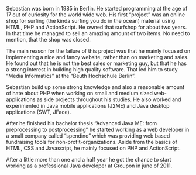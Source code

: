 Sebastian was born in 1985 in Berlin. He started programming at the age of 17 out of curiosity for the world wide web.
His first “project” was an online shop for surfing (the kinda surfing you do in the ocean) material using HTML, PHP and
ActionScript. He owned that surfshop for about two years. In that time he managed to sell an amazing amount of two
items. No need to mention, that the shop was closed.

The main reason for the failure of this project was that he mainly focused on implementing a nice and fancy website, 
rather than on marketing and sales. He found out that he is not the best sales or marketing guy, but that he has a 
strong interest in building high quality software. That led him to study “Media Informatics” at the 
“Beuth Hochschule Berlin”.

Sebastian build up some strong knowledge and also a reasonable amount of hate about PHP when working on small and medium
sized web-applications as side projects throughout his studies. He also worked and experimented in Java mobile 
applications (J2ME) and Java desktop applications (SWT, JFace).

After he finished his bachelor thesis “Advanced Java ME: from preprocessing to postprocessing” he started working as a 
web developer in a small company called “spendino” which was providing web based fundraising tools for 
non-profit-organizations. Aside from the basics of HTML, CSS and Javascript, he mainly focused on PHP and ActionScript.

After a little more than one and a half year he got the chance to start working as a professional Java developer at 
Groupon in june of 2011.